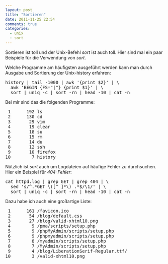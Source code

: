 ```yaml
---
layout: post
title: "Sortieren"
date: 2011-11-25 22:54
comments: true
categories:
  - unix
  - sort
---
```

<p>Sortieren ist toll und der Unix-Befehl <em>sort</em> ist auch toll.
Hier sind mal ein paar Beispiele für die Verwendung von <em>sort</em>.</p>

<p>Welche Programme am häufigsten ausgeführt werden kann man durch Ausgabe und
Sortierung der Unix-history erfahren:</p>

<pre>
history | tail -1000 | awk '{print $2}' | \
  awk 'BEGIN {FS="|"} {print $1}' | \
  sort | uniq -c | sort -rn | head -10 | cat -n
</pre>

<p>Bei mir sind das die folgenden Programme:</p>

<pre>
 1      192 ls
 2      130 cd
 3       29 vim
 4       19 clear
 5       18 su
 6       15 rm
 7       14 du
 8       12 ssh
 9       10 firefox
10        7 history
</pre>

<p>Nützlich ist <em>sort</em> auch um Logdateien auf häufige Fehler zu durchsuchen.
Hier ein Beispiel für <em>404-Fehler</em>:</p>

<pre>
cat httpd.log | grep GET | grep 404 | \
  sed 's/^.*GET \([^ ]*\) .*$/\1/' | \
  sort | uniq -c | sort -rn | head -10 | cat -n
</pre>

<p>Dazu habe ich auch eine großartige Liste:</p>

<pre>
 1      161 /favicon.ico
 2       54 /blog/default.css
 3       27 /blog/valid-xhtml10.png
 4        9 /pma/scripts/setup.php
 5        9 /phpMyAdmin/scripts/setup.php
 6        9 /phpmyadmin/scripts/setup.php
 7        8 /myadmin/scripts/setup.php
 8        7 /MyAdmin/scripts/setup.php
 9        4 /blog/LiberationSerif-Regular.ttf/
10        3 /valid-xhtml10.png
</pre>
